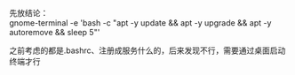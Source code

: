 先放结论：  
gnome-terminal -e 'bash -c "apt -y update && apt -y upgrade && apt -y autoremove && sleep 5"'

之前考虑的都是.bashrc、注册成服务什么的，后来发现不行，需要通过桌面启动终端才行
